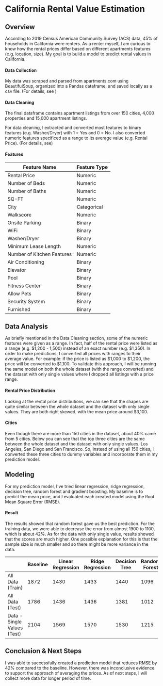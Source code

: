 # California Rental Value Estimation

## Overview
According to 2019 Census American Community Survey (ACS) data, 45% of households in California were renters. As a renter myself, I am curious to know how the rental prices differ based on different apartments features (e.g. location, size). My goal is to build a model to predict rental values in California.

#### Data Collection
My data was scraped and parsed from apartments.com using BeautifulSoup, organized into a Pandas dataframe, and saved locally as a csv file. (For details, see )

#### Data Cleaning
The final dataframe contains apartment listings from over 150 cities, 4,000 properties and 15,000 apartment listings. 

For data cleaning, I extracted and converted most features to binary features (e.g. Washer/Dryer) with 1 = Yes and 0 = No. I also converted numeric features specificed as a range to its average value (e.g. Rental Price). (For details, see)

#### Features

|  Feature Name | Feature Type |
| ----- | ---- | 
| Rental Price | Numeric | 
| Number of Beds | Numeric | 
| Number of Baths | Numeric | 
| SQ-FT | Numeric | 
| City | Categorical | 
| Walkscore | Numeric | 
| Onsite Parking | Binary | 
| WiFi | Binary | 
| Washer/Dryer | Binary | 
| Minimum Lease Length | Numeric | 
| Number of Kitchen Features | Numeric | 
| Air Conditioning | Binary | 
| Elevator | Binary | 
| Pool | Binary | 
| Fitness Center | Binary | 
| Allow Pets | Binary | 
| Security System | Binary | 
| Furnished | Binary | 

## Data Analysis
As briefly mentioned in the Data Cleaning section, some of the numeric features were given as a range. In fact, half of the rental price were listed as a range (e.g. $1,200 - 1,500) instead of an exact number (e.g. $1,350). In order to make predictions, I converted all prices with ranges to their average value. For example: if the price is listed as $1,000 to $1,200, the price will be converted to $1,100. To validate this approach, I will be running the same model on both the whole dataset (with the range converted) and the dataset with only single values where I dropped all listings with a price range.

#### Rental Price Distribution
Looking at the rental price distributions, we can see that the shapes are quite similar between the whole dataset and the dataset with only single values. They are both right skewed, with the mean price around $3,100.

#### Cities
Even though there are more than 150 cities in the dataset, about 40% came from 5 cities. Below you can see that the top three cities are the same between the whole dataset and the dataset with only single values. Los Angeles, San Diego and San Francisco. So, instead of using all 150 cities, I converted these three cities to dummy variables and incorporate them in my prediction model.

## Modeling
For my prediction model, I've tried linear regression, ridge regression, decision tree, random forest and gradient boosting. My baseline is to predict the mean price, and I evaluated each created model using the Root Mean Square Error (RMSE).

#### Result
The results showed that random forest gave us the best prediction. For the training data, we were able to decrease the error from almost 1900 to 1100, which is about 42%. As for the data with only single value, results showed that the scores are much higher. One possible explanation for this is that the sample size is much smaller and so there might be more variance in the data. 

|  | Baseline | Linear Regression | Ridge Regression | Decision Tree | Random Forest | Gradient Boosting | 
| --- | --- | --- | --- |--- |--- |--- |
| All Data (Train) | 1872 | 1430 | 1433 | 1440 | 1096 | 1116 |
| All Data (Test) | 1786 | 1436 | 1436 | 1381 | 1012 |1017 |
| Data - Single Values (Test) | 2104 | 1569 | 1570 | 1530 | 1215 |1251|

## Conclusion & Next Steps
I was able to successfully created a prediction model that reduces RMSE by 42% compared to the baseline. However, there was inconclusive evidence to support the approach of averaging the prices. As of next steps, I will collect more data for longer period of time.

